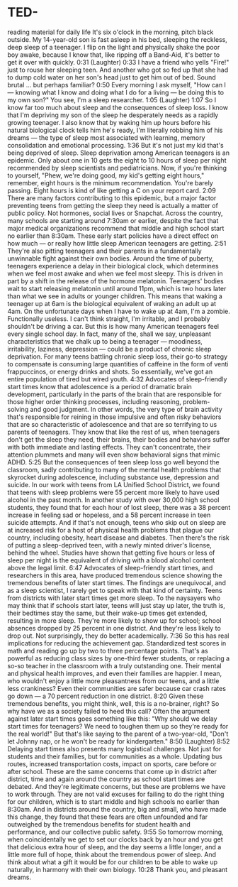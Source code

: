 # TED-
reading material for daily life
It's six o'clock in the morning, pitch black outside. My 14-year-old son is fast asleep in his bed, sleeping the reckless, deep sleep of a teenager. I flip on the light and physically shake the poor boy awake, because I know that, like ripping off a Band-Aid, it's better to get it over with quickly.
0:31
(Laughter)
0:33
I have a friend who yells "Fire!" just to rouse her sleeping teen. And another who got so fed up that she had to dump cold water on her son's head just to get him out of bed. Sound brutal ... but perhaps familiar?
0:50
Every morning I ask myself, "How can I — knowing what I know and doing what I do for a living — be doing this to my own son?" You see, I'm a sleep researcher.
1:05
(Laughter)
1:07
So I know far too much about sleep and the consequences of sleep loss. I know that I'm depriving my son of the sleep he desperately needs as a rapidly growing teenager. I also know that by waking him up hours before his natural biological clock tells him he's ready, I'm literally robbing him of his dreams — the type of sleep most associated with learning, memory consolidation and emotional processing.
1:36
But it's not just my kid that's being deprived of sleep. Sleep deprivation among American teenagers is an epidemic. Only about one in 10 gets the eight to 10 hours of sleep per night recommended by sleep scientists and pediatricians. Now, if you're thinking to yourself, "Phew, we're doing good, my kid's getting eight hours," remember, eight hours is the minimum recommendation. You're barely passing. Eight hours is kind of like getting a C on your report card.
2:09
There are many factors contributing to this epidemic, but a major factor preventing teens from getting the sleep they need is actually a matter of public policy. Not hormones, social lives or Snapchat. Across the country, many schools are starting around 7:30am or earlier, despite the fact that major medical organizations recommend that middle and high school start no earlier than 8:30am. These early start policies have a direct effect on how much — or really how little sleep American teenagers are getting.
2:51
They're also pitting teenagers and their parents in a fundamentally unwinnable fight against their own bodies. Around the time of puberty, teenagers experience a delay in their biological clock, which determines when we feel most awake and when we feel most sleepy. This is driven in part by a shift in the release of the hormone melatonin. Teenagers' bodies wait to start releasing melatonin until around 11pm, which is two hours later than what we see in adults or younger children. This means that waking a teenager up at 6am is the biological equivalent of waking an adult up at 4am. On the unfortunate days when I have to wake up at 4am, I'm a zombie. Functionally useless. I can't think straight, I'm irritable, and I probably shouldn't be driving a car. But this is how many American teenagers feel every single school day. In fact, many of the, shall we say, unpleasant characteristics that we chalk up to being a teenager — moodiness, irritability, laziness, depression — could be a product of chronic sleep deprivation. For many teens battling chronic sleep loss, their go-to strategy to compensate is consuming large quantities of caffeine in the form of venti frappuccinos, or energy drinks and shots. So essentially, we've got an entire population of tired but wired youth.
4:32
Advocates of sleep-friendly start times know that adolescence is a period of dramatic brain development, particularly in the parts of the brain that are responsible for those higher order thinking processes, including reasoning, problem-solving and good judgment. In other words, the very type of brain activity that's responsible for reining in those impulsive and often risky behaviors that are so characteristic of adolescence and that are so terrifying to us parents of teenagers. They know that like the rest of us, when teenagers don't get the sleep they need, their brains, their bodies and behaviors suffer with both immediate and lasting effects. They can't concentrate, their attention plummets and many will even show behavioral signs that mimic ADHD.
5:25
But the consequences of teen sleep loss go well beyond the classroom, sadly contributing to many of the mental health problems that skyrocket during adolescence, including substance use, depression and suicide. In our work with teens from LA Unified School District, we found that teens with sleep problems were 55 percent more likely to have used alcohol in the past month. In another study with over 30,000 high school students, they found that for each hour of lost sleep, there was a 38 percent increase in feeling sad or hopeless, and a 58 percent increase in teen suicide attempts. And if that's not enough, teens who skip out on sleep are at increased risk for a host of physical health problems that plague our country, including obesity, heart disease and diabetes. Then there's the risk of putting a sleep-deprived teen, with a newly minted driver's license, behind the wheel. Studies have shown that getting five hours or less of sleep per night is the equivalent of driving with a blood alcohol content above the legal limit.
6:47
Advocates of sleep-friendly start times, and researchers in this area, have produced tremendous science showing the tremendous benefits of later start times. The findings are unequivocal, and as a sleep scientist, I rarely get to speak with that kind of certainty. Teens from districts with later start times get more sleep. To the naysayers who may think that if schools start later, teens will just stay up later, the truth is, their bedtimes stay the same, but their wake-up times get extended, resulting in more sleep. They're more likely to show up for school; school absences dropped by 25 percent in one district. And they're less likely to drop out. Not surprisingly, they do better academically.
7:36
So this has real implications for reducing the achievement gap. Standardized test scores in math and reading go up by two to three percentage points. That's as powerful as reducing class sizes by one-third fewer students, or replacing a so-so teacher in the classroom with a truly outstanding one. Their mental and physical health improves, and even their families are happier. I mean, who wouldn't enjoy a little more pleasantness from our teens, and a little less crankiness? Even their communities are safer because car crash rates go down — a 70 percent reduction in one district.
8:20
Given these tremendous benefits, you might think, well, this is a no-brainer, right? So why have we as a society failed to heed this call? Often the argument against later start times goes something like this: "Why should we delay start times for teenagers? We need to toughen them up so they're ready for the real world!" But that's like saying to the parent of a two-year-old, "Don't let Johnny nap, or he won't be ready for kindergarten."
8:50
(Laughter)
8:52
Delaying start times also presents many logistical challenges. Not just for students and their families, but for communities as a whole. Updating bus routes, increased transportation costs, impact on sports, care before or after school. These are the same concerns that come up in district after district, time and again around the country as school start times are debated. And they're legitimate concerns, but these are problems we have to work through. They are not valid excuses for failing to do the right thing for our children, which is to start middle and high schools no earlier than 8:30am. And in districts around the country, big and small, who have made this change, they found that these fears are often unfounded and far outweighed by the tremendous benefits for student health and performance, and our collective public safety.
9:55
So tomorrow morning, when coincidentally we get to set our clocks back by an hour and you get that delicious extra hour of sleep, and the day seems a little longer, and a little more full of hope, think about the tremendous power of sleep. And think about what a gift it would be for our children to be able to wake up naturally, in harmony with their own biology.
10:28
Thank you, and pleasant dreams.
